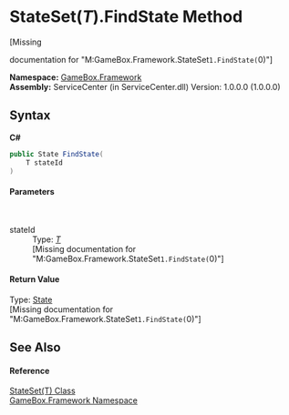 # StateSet(*T*).FindState Method 
 

\[Missing <summary> documentation for "M:GameBox.Framework.StateSet`1.FindState(`0)"\]

**Namespace:**&nbsp;<a href="a8957fe6-9cc0-3a6d-cd5c-a2a246efee1e">GameBox.Framework</a><br />**Assembly:**&nbsp;ServiceCenter (in ServiceCenter.dll) Version: 1.0.0.0 (1.0.0.0)

## Syntax

**C#**<br />
``` C#
public State FindState(
	T stateId
)
```


#### Parameters
&nbsp;<dl><dt>stateId</dt><dd>Type: <a href="5ca3a2d0-cfdd-da7c-65e7-1a3a5ba59b01">*T*</a><br />\[Missing <param name="stateId"/> documentation for "M:GameBox.Framework.StateSet`1.FindState(`0)"\]</dd></dl>

#### Return Value
Type: <a href="31369234-3a70-f25d-7462-96ffa4d1fb93">State</a><br />\[Missing <returns> documentation for "M:GameBox.Framework.StateSet`1.FindState(`0)"\]

## See Also


#### Reference
<a href="5ca3a2d0-cfdd-da7c-65e7-1a3a5ba59b01">StateSet(T) Class</a><br /><a href="a8957fe6-9cc0-3a6d-cd5c-a2a246efee1e">GameBox.Framework Namespace</a><br />